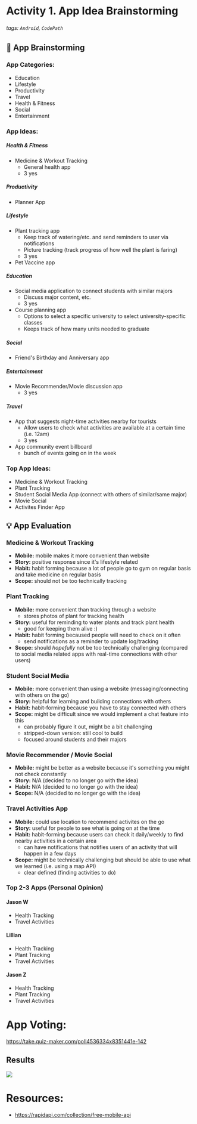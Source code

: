 # Activity 1. App Idea Brainstorming


###### tags: `Android`, `CodePath`


 
## :memo: App Brainstorming

### App Categories: 
* Education
* Lifestyle
* Productivity
* Travel
* Health & Fitness
* Social
* Entertainment

### App Ideas:

##### Health & Fitness
* Medicine & Workout Tracking
    * General health app
    * 3 yes

##### Productivity 
* Planner App

##### Lifestyle
* Plant tracking app 
    * Keep track of watering/etc. and send reminders to user via notifications
    * Picture tracking (track progress of how well the plant is faring)
    * 3 yes
* Pet Vaccine app
    
    
##### Education 
* Social media application to connect students with similar majors 
    * Discuss major content, etc.
    * 3 yes
* Course planning app 
    * Options to select a specific university to select university-specific classes 
    * Keeps track of how many units needed to graduate

##### Social
* Friend's Birthday and Anniversary app 

##### Entertainment
* Movie Recommender/Movie discussion app
    * 3 yes

##### Travel
* App that suggests night-time activities nearby for tourists
    * Allow users to check what activities are available at a certain time (i.e. 12am) 
    * 3 yes
* App community event billboard
    * bunch of events going on in the week

### Top App Ideas: 
* Medicine & Workout Tracking 
* Plant Tracking
* Student Social Media App (connect with others of similar/same major)
* Movie Social
* Activites Finder App


## :bulb: App Evaluation

### Medicine & Workout Tracking 
* **Mobile:** mobile makes it more convenient than website
* **Story:** positive response since it's lifestyle related 
* **Habit:** habit forming because a lot of people go to gym on regular basis and take medicine on regular basis
* **Scope:** should not be too technically tracking


### Plant Tracking
* **Mobile:** more convenient than tracking through a website
    * stores photos of plant for tracking health
* **Story:** useful for reminding to water plants and track plant health
    * good for keeping them alive :) 
* **Habit:** habit forming becaused people will need to check on it often
    * send notifications as a reminder to update log/tracking
* **Scope:** should *hopefully* not be too technically challenging (compared to social media related apps with real-time connections with other users)


### Student Social Media 
* **Mobile:** more convenient than using a website (messaging/connecting with others on the go)
* **Story:** helpful for learning and building connections with others
* **Habit:** habit-forming because you have to stay connected with others 
* **Scope:** might be difficult since we would implement a chat feature into this
    * can probably figure it out, might be a bit challenging 
    * stripped-down version: still cool to build
    * focused around students and their majors

### Movie Recommender / Movie Social 
* **Mobile:** might be better as a website because it's something you might not check constantly
* **Story:** N/A (decided to no longer go with the idea)
* **Habit:** N/A (decided to no longer go with the idea)
* **Scope:** N/A (decided to no longer go with the idea)

### Travel Activities App 
* **Mobile:** could use location to recommend activites on the go
* **Story:** useful for people to see what is going on at the time
* **Habit:** habit-forming because users can check it daily/weekly to find nearby activities in a certain area
    * can have notifications that notifies users of an activity that will happen in a few days
* **Scope:** might be technically challenging but should be able to use what we learned (i.e. using a map API)
    * clear defined (finding activities to do)

### Top 2-3 Apps (Personal Opinion)

#### Jason W
* Health Tracking
* Travel Activities

#### Lillian 
* Health Tracking
* Plant Tracking
* Travel Activities


#### Jason Z
* Health Tracking
* Plant Tracking
* Travel Activities

# App Voting:
https://take.quiz-maker.com/poll4536334x8351441e-142 

## Results
![](https://i.imgur.com/fAkktEM.png)

# Resources: 
* https://rapidapi.com/collection/free-mobile-api
